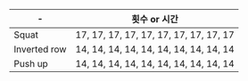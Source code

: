 | - 	| 횟수 or 시간 	|
|------	|-----	|
| Squat  	| 17, 17, 17, 17, 17, 17, 17, 17, 17, 17|
| Inverted row  	| 14, 14, 14, 14, 14, 14, 14, 14, 14, 14|
| Push up  	| 14, 14, 14, 14, 14, 14, 14, 14, 14, 14|